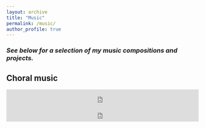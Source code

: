 ```yaml
---
layout: archive
title: "Music"
permalink: /music/
author_profile: true
---
```

### _See below for a selection of my music compositions and projects._

## Choral music
<iframe style="border: 0; width: 100%; height: 42px;" src="https://bandcamp.com/EmbeddedPlayer/track=98099026/size=small/bgcol=ffffff/linkcol=333333/transparent=true/" seamless><a href="http://solomonfentonmiller.bandcamp.com/track/test-track">test track by Solomon Fenton-Miller</a></iframe>
<iframe style="border: 0; width: 100%; height: 42px;" src="https://bandcamp.com/EmbeddedPlayer/track=98099026/size=small/bgcol=ffffff/linkcol=333333/transparent=true/" seamless><a href="http://solomonfentonmiller.bandcamp.com/track/test-track">test track by Solomon Fenton-Miller</a></iframe>
